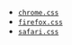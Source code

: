 - [`chrome.css`](https://chromium.googlesource.com/chromium/src/+/refs/heads/main/third_party/blink/renderer/core/html/resources/html.css)
- [`firefox.css`](https://searchfox.org/mozilla-central/source/layout/style/res/html.css)
- [`safari.css`](https://github.com/WebKit/WebKit/blob/main/Source/WebCore/css/html.css)
